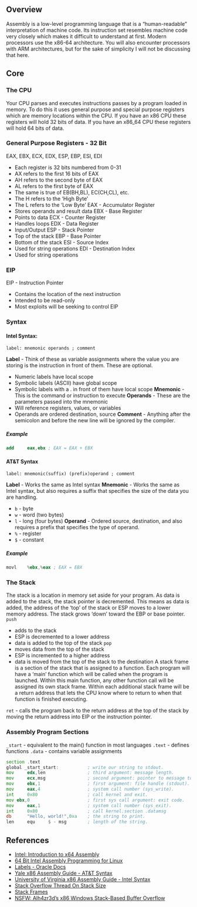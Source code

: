 ## Overview
Assembly is a low-level programming language that is a “human-readable” interpretation of machine code. Its instruction set resembles machine code very closely which makes it difficult to understand at first. Modern processors use the x86-64 architecture. You will also encounter processors with ARM architectures, but for the sake of simplicity I will not be discussing that here.
## Core
### The CPU
Your CPU parses and executes instructions passes by a program loaded in memory. To do this it uses general purpose and special purpose registers which are memory locations within the CPU. If you have an x86 CPU these registers will hold 32 bits of data. If you have an x86_64 CPU these registers will hold 64 bits of data.
### General Purpose Registers - 32 Bit
EAX, EBX, ECX, EDX, ESP, EBP, ESI, EDI
-   Each register is 32 bits numbered from 0-31
-   AX refers to the first 16 bits of EAX
-   AH refers to the second byte of EAX
-   AL refers to the first byte of EAX
-   The same is true of EB(BH,BL), EC(CH,CL), etc.
-   The H refers to the ‘High Byte’
-   The L refers to the ‘Low Byte’
EAX - Accumulator Register
-   Stores operands and result data
EBX - Base Register
-   Points to data
ECX - Counter Register
-   Handles loops
EDX - Data Register
-   Input/Output
ESP - Stack Pointer 
- Top of the stack 
EBP - Base Pointer 
- Bottom of the stack
ESI - Source Index 
- Used for string operations 
EDI - Destination Index 
- Used for string operations
### EIP
EIP - Instruction Pointer 
- Contains the location of the next instruction 
- Intended to be read-only 
- Most exploits will be seeking to control EIP
### Syntax
#### Intel Syntax:
```
label: mnemonic operands ; comment
```
**Label** - Think of these as variable assignments where the value you are storing is the instruction in front of them. These are optional.
-   Numeric labels have local scope
-   Symbolic labels (ASCII) have global scope
-   Symbolic labels with a . in front of them have local scope
**Mnemonic** - This is the command or instruction to execute
**Operands** - These are the parameters passed into the mnemonic
-   Will reference registers, values, or variables
-   Operands are ordered destination, source
**Comment** - Anything after the semicolon and before the new line will be ignored by the compiler.
##### Example
```nasm
add     eax,ebx ; EAX = EAX + EBX
```
#### AT&T Syntax
```
label: mnemonic(suffix) (prefix)operand ; comment
```
**Label** - Works the same as Intel syntax
**Mnemonic** - Works the same as Intel syntax, but also requires a suffix that specifies the size of the data you are handling. 
- `b` - byte
- `w` - word (two bytes)
- `l` - long (four bytes)
**Operand** - Ordered source, destination, and also requires a prefix that specifies the type of operand.
- `%` - register
- `$` - constant
##### Example
```nasm
movl    %ebx,%eax ; EAX = EBX
```
### The Stack
The stack is a location in memory set aside for your program. As data is added to the stack, the stack pointer is decremented. This means as data is added, the address of the ‘top’ of the stack or ESP moves to a lower memory address. The stack grows ‘down’ toward the EBP or base pointer.
`push` 
- adds to the stack 
- ESP is decremented to a lower address 
- data is added to the top of the stack
`pop` 
- moves data from the top of the stack 
- ESP is incremented to a higher address 
- data is moved from the top of the stack to the destination
A stack frame is a section of the stack that is assigned to a function. Each program will have a ‘main’ function which will be called when the program is launched. Within this main function, any other function call will be assigned its own stack frame. Within each additional stack frame will be a return address that lets the CPU know where to return to when that function is finished executing.

`ret` - calls the program back to the return address at the top of the stack by moving the return address into EIP or the instruction pointer.
### Assembly Program Sections
`_start` - equivalent to the main() function in most languages
`.text` - defines functions
`.data` - contains variable assignments
```asm
section .text    
global _start_start:           ; write our string to stdout.        
mov     edx,len                ; third argument: message length.        
mov     ecx,msg                ; second argument: pointer to message to write.
mov     ebx,1                  ; first argument: file handle (stdout).        
mov     eax,4                  ; system call number (sys_write).        
int     0x80                   ; call kernel and exit.    
mov ebx,0                      ; first sys call argument: exit code.        
mov     eax,1                  ; system call number (sys_exit).        
int     0x80                   ; call kernel.section .datamsg     
db      "Hello, world!",0xa    ; the string to print.
len     equ     $ - msg        ; length of the string.
```
## References
- [Intel: Introduction to x64 Assembly](https://www.intel.com/content/dam/develop/external/us/en/documents/introduction-to-x64-assembly-181178.pdf)
- [64 Bit Intel Assembly Programming for Linux](http://library.bagrintsev.me/ASM/Introduction%20to%2064bit%20Intel%20Assembly%20Language%20Programming%20for%20Linux.2011.pdf)
- [Labels - Oracle Docs](https://docs.oracle.com/cd/E19120-01/open.solaris/817-5477/esqaq/index.html)
- [Yale x86 Assembly Guide - AT&T Syntax](http://flint.cs.yale.edu/cs421/papers/x86-asm/asm.html)
- [University of Virginia x86 Assembly Guide - Intel Syntax](http://www.cs.virginia.edu/~evans/cs216/guides/x86.html)
- [Stack Overflow Thread On Stack Size](https://stackoverflow.com/questions/34544565/assembly-how-to-modify-stack-size)
- [Stack Frames](https://www.geeksforgeeks.org/stack-frame-in-computer-organization/)
- [NSFW: Alh4zr3d’s x86 Windows Stack-Based Buffer Overflow](https://www.youtube.com/watch?v=Z2pQuGmFNrM&list=WL&index=25&t=631s)

